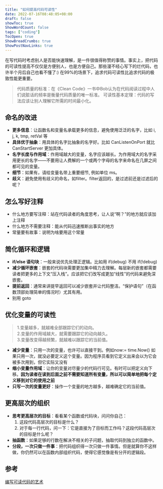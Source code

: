 ```yaml
---
title: "如何提高代码可读性"
date: 2022-07-16T08:48:05+08:00
draft: false
showToc: true
ShowWordCount: false
tags: ["coding"]
TocOpen: true
ShowBreadCrumbs: true
ShowPostNavLinks: true
---
```


在写代码时考虑别人是否能快速理解，是一件很值得称赞的事情。事实上，把代码的可读性提高不仅仅是方便别人，也是方便自己。那些漫不经心写下的烂代码，也许半个月后自己也看不懂了:)
在99%的场景下，追求代码可读性比追求代码的极致性能更重要。

>代码质量的标准：在《Clean Code》一书中Bob认为在代码阅读过程中人们说脏话的频率是衡量代码质量的唯一标准。
> 可读性基本定理：代码的写法应该让别人理解它所需的时间最小化。

<!-- more -->

## 命名的改进

- **更多信息**：让函数名和变量名承载更多的信息，避免使用泛泛的名字，比如 i, j, k, tmp, retVal 等
- **具体优于抽象**：用具体的名字比抽象的名字好。比如 CanListenOnPort 就比 CanStartServer 更加具体。
- **名字长度与作用域**：作用域越大的变量，名字应该越长。为作用域大的名字采用更长的名字——不要用让人费解的一个或两个字母的名字来命名在几屏之间都可见的变量。
- **细节**：如果有，请给变量名带上重要细节, 例如单位 ms。
- **歧义**：避免使用有歧义的命名，如filter。filter返回的，是过滤前还是过滤后的呢？

## 怎么写好注释

- 什么地方要写注释：站在代码读者的角度思考，让人说“啊？”的地方就应该加上注释
- 什么地方不需要注释：能从代码迅速推断出事实的地方
- 常量要有故事：说明为啥要用这个常量

## 简化循环和逻辑

- **if/else 语句块**：一般来说优先处理正逻辑。比如用 if(debug) 不用 if(!debug)
- **减少循环嵌套**：嵌套的代码块需要更加集中精力去理解。每层新的嵌套都需要读者把更多的上下文“压入栈”。应该把它们改写成更加“线性”的代码来避免深嵌套。
- **提前返回**：通常来讲提早返回可以减少嵌套并让代码整洁。“保护语句”（在函数顶部处理简单的情况时）尤其有用。
- 别用 goto

## 优化变量的可读性

> 1.变量越多，就越难全部跟踪它们的动向。  
> 2.变量的作用域越大，就需要跟踪它的动向越久。  
> 3.变量改变得越频繁，就越难以跟踪它的当前值。  

- **减少变量**：只用一次的变量，也许可以直接干到。例如now:= time.Now() 如果只用一次，就没必要定义这个变量。因为程序员看到它定义出来会以为它会被多次用到，但它实际又没有
- **缩小变量作用域**：让你的变量对尽量少的代码行可见。有时可以把定义向下移。**因为读者在读到后面之前不需要知道所有变量，所以可以简单地把每个定义移到对它的使用之前**
- **只写一次的变量更好**：操作一个变量的地方越多，越难确定它的当前值。

## 更高层次的组织

- **思考更高层次的目标**：看看某个函数或代码块，问问你自己：
  1. 这段代码高层次的目标是什么？  
  2. 对于每一行代码，问一下：它是直接为了目标而工作吗？这段代码高层次的目标是什么呢？  
- **抽函数**：如果足够的行数在解决不相关的子问题，抽取代码到独立的函数中。  
- **分段，一次只做一件事**：把代码组织得一次只做一件事情。但是就算你不这样做，你仍然可以在函数内部组织代码，使得它感觉像是有分开的逻辑段。

## 参考
[编写可读代码的艺术](https://book.douban.com/subject/10797189/)